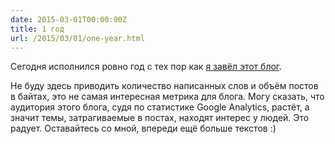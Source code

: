 ```yaml
---
date: 2015-03-01T00:00:00Z
title: 1 год
url: /2015/03/01/one-year.html
---
```


Сегодня исполнился ровно год с тех пор как [я завёл этот блог](/2014/03/01/Go.html).

Не буду здесь приводить количество написанных слов и объём постов
в байтах, это не самая интересная метрика для блога. Могу
сказать, что аудитория этого блога, судя по статистике Google Analytics,
растёт, а значит темы, затрагиваемые в постах, находят интерес у людей.
Это радует. Оставайтесь со мной, впереди ещё больше текстов :)
